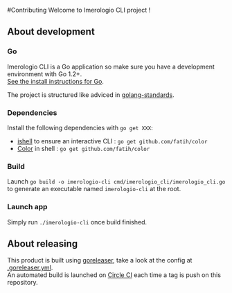 #Contributing
Welcome to Imerologio CLI project ! 

## About development
### Go 
Imerologio CLI is a Go application so make sure you have a development environment with Go 1.2+.  
[See the install instructions for Go](http://golang.org/doc/install.html).

The project is structured like adviced in [golang-standards](https://github.com/golang-standards/project-layout).

### Dependencies
Install the following dependencies with `go get XXX`:
- [ishell](https://github.com/abiosoft/ishell) to ensure an interactive CLI : `go get github.com/fatih/color`
- [Color](https://github.com/fatih/color) in shell : `go get github.com/fatih/color`

### Build
Launch `go build -o imerologio-cli cmd/imerologio_cli/imerologio_cli.go` to generate an executable named `imerologio-cli` at the root.

### Launch app
Simply run `./imerologio-cli` once build finished.

## About releasing
This product is built using [goreleaser](https://goreleaser.com/), take a look at the config at [.goreleaser.yml](.goreleaser.yml).  
An automated build is launched on [Circle CI](https://circleci.com/gh/Agaetis-IT/imerologio-cli) each time a tag is push on this repository.
